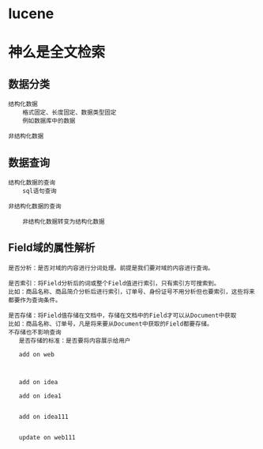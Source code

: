 # lucene 
# 神么是全文检索

## 数据分类

    结构化数据
        格式固定、长度固定、数据类型固定
        例如数据库中的数据
        
    非结构化数据
    
##  数据查询
    
    结构化数据的查询
        sql语句查询
        
    非结构化数据的查询
        
        非结构化数据转变为结构化数据
        
        
## Field域的属性解析

    是否分析：是否对域的内容进行分词处理。前提是我们要对域的内容进行查询。
    
    是否索引：将Field分析后的词或整个Field值进行索引，只有索引方可搜索到。
    比如：商品名称、商品简介分析后进行索引，订单号、身份证号不用分析但也要索引，这些将来都要作为查询条件。
    
    是否存储：将Field值存储在文档中，存储在文档中的Field才可以从Document中获取
    比如：商品名称、订单号，凡是将来要从Document中获取的Field都要存储。
    不存储也不影响查询
       是否存储的标准：是否要将内容展示给用户
       
       add on web


       
       add on idea
       
       add on idea1
       
       
       add on idea111
       
       
       update on web111
       
